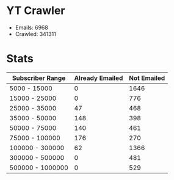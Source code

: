# YT Crawler
- Emails: 6968
- Crawled: 341311

# Stats
| Subscriber Range  | Already Emailed | Not Emailed |
|-------|-------|-------|
| 5000 - 15000 | 0 | 1646 |
| 15000 - 25000 | 0 | 776 |
| 25000 - 35000 | 47 | 468 |
| 35000 - 50000 | 148 | 398 |
| 50000 - 75000 | 140 | 461 |
| 75000 - 100000 | 176 | 270 |
| 100000 - 300000 | 62 | 1366 |
| 300000 - 500000 | 0 | 481 |
| 500000 - 1000000 | 0 | 529 |
